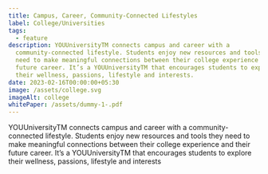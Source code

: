 ```yaml
---
title: Campus, Career, Community-Connected Lifestyles
label: College/Universities
tags:
  - feature
description: YOUUniversityTM connects campus and career with a
  community-connected lifestyle. Students enjoy new resources and tools they
  need to make meaningful connections between their college experience and their
  future career. It’s a YOUUniversityTM that encourages students to explore
  their wellness, passions, lifestyle and interests.
date: 2023-02-16T00:00:00+05:30
image: /assets/college.svg
imageAlt: college
whitePaper: /assets/dummy-1-.pdf
---
```

YOUUniversityTM connects campus and career with a community-connected lifestyle. Students enjoy new resources and tools they need to make meaningful connections between their college experience and their future career. It’s a YOUUniversityTM that encourages students to explore their wellness, passions, lifestyle and interests